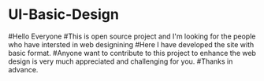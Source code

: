 # UI-Basic-Design

#Hello Everyone
#This is open source project and I'm looking for the people who have intersted in web designining
#Here I have developed the site with basic format.
#Anyone want to contribute to this project to enhance the web design is very much appreciated and challenging for you.
#Thanks in advance.